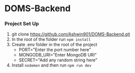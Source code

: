 # DOMS-Backend

### Project Set Up

1.  git clone https://github.com/Ashwin901/DOMS-Backend.git
2.  In the root of the folder run `npm install`
3.  Create .env folder in the root of the project
    <ul>
        <li>PORT="Enter the port number here"</li>
        <li>MONGODB_URI="Enter MongoDB URI"</li>
        <li>SECRET="Add any random string here"</li>
    </ul>
4.  Install `nodemon` and then run `npm run dev`
